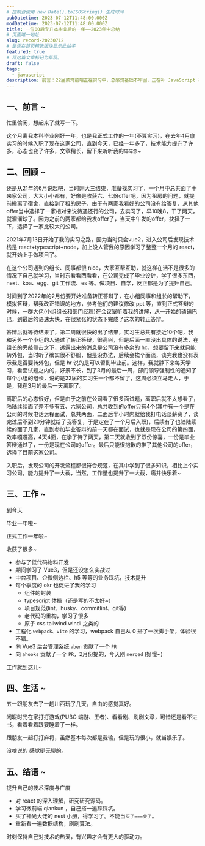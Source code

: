 ```yaml
---
# 控制台使用 new Date().toISOString() 生成时间
pubDatetime: 2023-07-12T11:48:00.000Z
modDatetime: 2023-07-12T11:48:00.000Z
title: 一位00后专升本毕业后的一年——2023年中总结
# 页面唯一地址
slug: record-20230712
# 是否在首页精选版块显示此帖子
featured: true
# 将这篇文章标记为草稿。
draft: false
tags:
  - javascript
description: 前言：22届菜鸡前端正在实习中，总感觉基础不牢固，正在补 JavaScript 基础，随笔记录所学、所想。
---
```


## 一、前言 ~

忙里偷闲，想起来了就写一下。

这个月离我本科毕业刚好一年，也是我正式工作的一年(不算实习)，在去年4月底实习的时候入职了现在这家公司，直到今天，已经一年多了，技术能力提升了许多，心态也变了许多，文章稍长，留下来听听我的`碎碎念`~

## 二、回顾 ~

还是从21年的6月说起吧，当时刚大三结束，准备找实习了，一个月中总共面了十来家公司，大大小小都有，好像是收获六、七份offer吧，因为租房的问题，就提前搬离了宿舍，直接到了租的房子，由于有两家我看好的公司没有给答复，从其他offer当中选择了一家相对来说待遇还行的公司，去实习了，早10晚8，干了两天，就溜溜球了。因为之前的两家都给我发offer了，当天中午发的offer，抉择了一下，选择了一家比较大的公司。

2021年7月13日开始了我的实习之路，因为当时只会vue2，进入公司后发现技术栈是 react+typescript+node，加上没人管我的原因学习了整整一个月的 react，就开始上手做项目了。

在这个公司遇到的组长、同事都很 nice，大家互帮互助，就这样在活不是很多的情况下自己就学习，当时东看看西看看，在公司完成了毕业设计，学了很多东西，next、koa、egg、git 工作流、es 等。做项目、自学，反正都是为了提升自己。

时间到了2022年的2月份要开始准备转正答辩了，在小组同事和组长的帮助下，模拟答辩，帮我改正错误的地方，参考他们的建议修改 ppt 等，直到正式答辩的时候，一群大佬(小组组长和部门经理)在会议室听着我的讲解，从一开始的磕磕巴巴，到最后的语速太快，在很紧张的状态下完成了这次的转正答辩。

答辩后就等待结果了，第二周就很快的出了结果，实习生总共有接近10个吧，我和另外一个小组的人通过了转正答辩，很高兴，但是后面一直没出具体的说法，在组长的旁敲侧击之下，透露出来的消息是公司没有多余的 hc，想要留下来就只能转外包，当时听了确实很不舒服，但是没办法，后续会挨个面谈，谈完我也没有表示我是否要转外包，但是 hr 说的是可以留到毕业前。这样，我就静下来每天学习，看面试题之内的，好景不长，到了3月的最后一周，部门领导强制性的通知了每个小组的组长，说的是22届的实习生一个都不留了，这周必须立马走人，于是，我在3月的最后一天离职了。

离职后的心态很好，但是由于之前在公司看了很多面试题，离职后就不太想看了，陆陆续续面了差不多有五、六家公司，总共收到的offer只有4个(其中有一个是在公司的时候电话远程面试，总共两面，二面后半小时内就给我打电话谈薪资了，谈完过后不到20分钟就给了我答复，于是定在了一个月后入职)，后续有了也陆陆续续的面了几家，直到参加毕业答辩的前一天都在面试，也就是现在公司的第四面，效率嘎嘎高，4天4面，在学了待了两天，第二天就收到了双份惊喜，一份是毕业答辩通过了，一份是现在公司的offer。最后只能很抱歉的推了其他公司的offer，选择了目前这家公司。

入职后，发现公司的开发流程都很符合规范，在其中学到了很多知识，相比上个实习公司，能力提升了一大截，当然，工作量也提升了一大截，痛并快乐着~

## 三、工作 ~

到今天

毕业一年啦~

正式工作一年啦~

收获了很多~

- 参与了低代码物料开发
- 期间学习了 Vue3，但是还没怎么实战过
- 中台项目、企微侧边栏、h5 等等的业务踩坑，技术提升
- 每个季度的 okr 也促进了我的学习
  - 组件的封装
  - typescript 体操（还是写的不太好~）
  - 项目规范(lint、husky、commitlint、git等)
  - 老代码的重构，学习了很多
  - 原子 css tailwind windi 之类的
- 工程化 `webpack、vite` 的学习，webpack 自己从 0 搭了一次脚手架，体验很不错。
- 向 Vue3 后台管理系统 `vben` 贡献了一个 `PR`
- 向 `ahooks` 贡献了一个 `PR`，2月份提的，今天刚 `merged` (好慢~)

工作就到这儿~

## 四、生活 ~

五一跟朋友去了一趟川西玩了几天，自由的感觉真好。

闲暇时光在家打打游戏(PUBG 端游、王者)、看看剧、刷刷文章，可惜还是看不进书，看着看着跟要睡着了一样。

跟朋友一起打打麻将，虽然基本每次都是我输，但是玩的很小，就当娱乐了。

没啥说的 感觉挺无聊的。

## 五、结语 ~

提升自己的技术深度与广度

- 对 react 的深入理解，研究研究源码。
- 学习微前端 qiankun ，自己搭一遍踩踩坑。
- 买了神光大佬的 nest 小册，得学习了。不能当`买了===会了`。
- 重新看一遍数据结构，刷刷算法。

时刻保持自己对技术的热爱，有兴趣才会有更大的驱动力。
